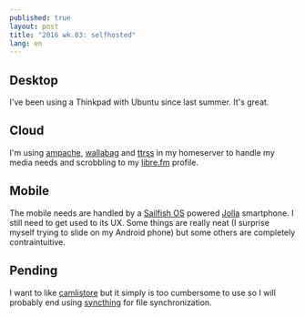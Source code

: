 ```yaml
---
published: true
layout: post
title: "2016 wk.03: selfhosted"
lang: en
---
```


## Desktop
I've been using a Thinkpad with Ubuntu since last summer. It's great.

## Cloud
I'm using [ampache][], [wallabag][] and [ttrss][] in my homeserver to handle my media needs and scrobbling to my [libre.fm][] profile.

## Mobile
The mobile needs are handled by a [Sailfish OS][] powered [Jolla][] smartphone. I still need to get used to its UX. Some things are really neat (I surprise myself trying to slide on my Android phone) but some others are completely contraintuitive.

## Pending
I want to like [camlistore][] but it simply is too cumbersome to use so I will probably end using [syncthing][] for file synchronization.

[ampache]: http://ampache.org/
[wallabag]: https://wallabag.org/
[ttrss]: https://tt-rss.org/
[libre.fm]: https://libre.fm/user/itorres
[Jolla]: https://jolla.com/
[Sailfish OS]: https://sailfishos.org/
[camlistore]: https://camlistore.org/
[syncthing]: https://syncthing.net/
